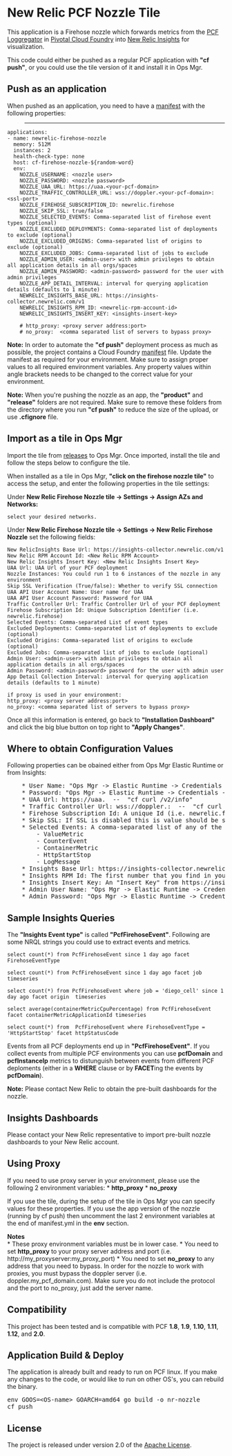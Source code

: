 # **New Relic PCF Nozzle Tile**

This application is a Firehose nozzle which forwards metrics from the [PCF Loggregator][a] in [Pivotal Cloud Foundry][b] into [New Relic Insights][c] for visualization.

This code could either be pushed as a regular PCF application with **"cf push"**, or you could use the tile version of it and install it in Ops Mgr.



## **Push as an application**

When pushed as an application, you need to have a [manifest][d] with the following properties:

>	---
	applications:
	- name: newrelic-firehose-nozzle
	  memory: 512M
	  instances: 2
	  health-check-type: none
	  host: cf-firehose-nozzle-${random-word}
	  env:
	    NOZZLE_USERNAME: <nozzle user>
	    NOZZLE_PASSWORD: <nozzle password>
	    NOZZLE_UAA_URL: https://uaa.<your-pcf-domain>
	    NOZZLE_TRAFFIC_CONTROLLER_URL: wss://doppler.<your-pcf-domain>:<ssl-port>
	    NOZZLE_FIREHOSE_SUBSCRIPTION_ID: newrelic.firehose
	    NOZZLE_SKIP_SSL: true/false
	    NOZZLE_SELECTED_EVENTS: Comma-separated list of firehose event types (optional)
        NOZZLE_EXCLUDED_DEPLOYMENTS: Comma-separated list of deployments to exclude (optional)
        NOZZLE_EXCLUDED_ORIGINS: Comma-separated list of origins to exclude (optional)
        NOZZLE_EXCLUDED_JOBS: Comma-separated list of jobs to exclude
        NOZZLE_ADMIN_USER: <admin-user> with admin privileges to obtain all application details in all orgs/spaces
        NOZZLE_ADMIN_PASSWORD: <admin-password> password for the user with admin privileges
        NOZZLE_APP_DETAIL_INTERVAL: interval for querying application details (defaults to 1 minute)
	    NEWRELIC_INSIGHTS_BASE_URL: https://insights-collector.newrelic.com/v1
	    NEWRELIC_INSIGHTS_RPM_ID: <newrelic-rpm-account-id>
	    NEWRELIC_INSIGHTS_INSERT_KEY: <insights-insert-key>

        # http_proxy: <proxy server address:port>
        # no_proxy:  <comma separated list of servers to bypass proxy>


**Note:**	In order to automate the **"cf push"** deployment process as much as possible, the project contains a Cloud Foundry [manifest][d] file. Update the manifest as required for your environment. Make sure to assign proper values to all required environment variables. Any property values within angle brackets needs to be changed to the correct value for your environment.

**Note:**	When you're pushing the nozzle as an app, the **"product"** and **"release"** folders are not required. Make sure to remove these folders from the directory where you run **"cf push"** to reduce the size of the upload, or use **.cfignore** file.



## **Import as a tile in Ops Mgr**

Import the tile from [releases][f] to Ops Mgr. Once imported, install the tile and follow the steps below to configure the tile.

When installed as a tile in Ops Mgr, **"click on the firehose nozzle tile"** to access the setup, and enter the following properties in the tile settings:

Under **New Relic Firehose Nozzle tile -> Settings -> Assign AZs and Networks:**

    select your desired networks.

Under **New Relic Firehose Nozzle tile -> Settings -> New Relic Firehose Nozzle** set the following fields:

    New RelicInsights Base Url: https://insights-collector.newrelic.com/v1
    New Relic RPM Account Id: <New Relic RPM Account>
    New Relic Insights Insert Key: <New Relic Insights Insert Key>
    UAA Url: UAA Url of your PCF deployment
    Nozzle Instances: You could run 1 to 6 instances of the nozzle in any environment
    Skip SSL Verification (True/false): Whether to verify SSL connection
    UAA API User Account Name: User name for UAA
    UAA API User Account Password: Password for UAA
    Traffic Controller Url: Traffic Controller Url of your PCF deployment
    Firehose Subscription Id: Unique Subscription Identifier (i.e. newrelic.firehose)
    Selected Events: Comma-separated List of event types
    Excluded Deployments: Comma-separated list of deployments to exclude (optional)
    Excluded Origins: Comma-separated list of origins to exclude (optional)
    Excluded Jobs: Comma-separated list of jobs to exclude (optional)
    Admin User: <admin-user> with admin privileges to obtain all application details in all orgs/spaces
    Admin Password: <admin-password> password for the user with admin user
    App Detail Collection Interval: interval for querying application details (defaults to 1 minute)

    if proxy is used in your environment:
    http_proxy: <proxy server address:port>
    no_proxy: <comma separated list of servers to bypass proxy>


Once all this information is entered, go back to **"Installation Dashboard"** and click the big blue button on top right to **"Apply Changes"**.



## **Where to obtain Configuration Values**

Following properties can be obained either from Ops Mgr Elastic Runtime or from Insights:
<pre>
    * User Name: "Ops Mgr -> Elastic Runtime -> Credentials -> Job -> UAA -> Opentsdb Nozzle Credentials -> Link to Credential -> identity"
    * Password: "Ops Mgr -> Elastic Runtime -> Credentials -> Job -> UAA -> Opentsdb Nozzle Credentials -> Link to Credential -> password"
    * UAA Url: https://uaa.<your-pcf-domain>  --  "cf curl /v2/info"
    * Traffic Controller Url: wss://doppler.<pcf-domain>:<ssl-port>  --  "cf curl /v2/info"
    * Firehose Subscription Id: A unique Id (i.e. newrelic.firehose)
    * Skip SSL: If SSL is disabled this is value should be set to "true"
    * Selected Events: A comma-separated list of any of the following firehose event types:
    	- ValueMetric
    	- CounterEvent
    	- ContainerMetric
    	- HttpStartStop
    	- LogMessage
    * Insights Base Url: https://insights-collector.newrelic.com/<API-Version> (API version is currently v1)
    * Insights RPM Id: The first number that you find in your RPM Url (i.e. https://insights.newrelic.com/accounts/<rpm-id>/...)
    * Insights Insert Key: An "Insert Key" from https://insights.newrelic.com/accounts/<rpm-id>/manage/api_keys. In the UI you can go to "New Relic Insights -> Manage Data -> Api Keys" to create an "Insert Key" if one does not exist already, or if you'd like to create a fresh insert key specifically for this purpose.
    * Admin User Name: "Ops Mgr -> Elastic Runtime -> Credentials -> Job -> UAA -> Admin Credentials -> Link to Credential -> identity"
    * Admin Password: "Ops Mgr -> Elastic Runtime -> Credentials -> Job -> UAA -> Admin Credentials -> Link to Credential -> password"
</pre>



## **Sample Insights Queries**

The **"Insights Event type"** is called **"PcfFirehoseEvent"**. Following are some NRQL strings you could use to extract events and metrics.

```
select count(*) from PcfFirehoseEvent since 1 day ago facet FirehoseEventType

select count(*) from PcfFirehoseEvent since 1 day ago facet job timeseries

select count(*) from PcfFirehoseEvent where job = 'diego_cell' since 1 day ago facet origin  timeseries

select average(containerMetricCpuPercentage) from PcfFirehoseEvent facet containerMetricApplicationId timeseries

select count(*) from  PcfFirehoseEvent where FirehoseEventType = 'HttpStartStop' facet httpStatusCode
```

Events from all PCF deployments end up in **"PcfFirehoseEvent"**. If you collect events from multiple PCF environments you can use **pcfDomain** and **pcfInstanceIp** metrics to distunguish between events from different PCF deploments (either in a **WHERE** clause or by **FACET**ing the events by **pcfDomain**).

**Note:**	Please contact New Relic to obtain the pre-built dashboards for the nozzle.


## **Insights Dashboards**

Please contact your New Relic representative to import pre-built nozzle dashboards to your New Relic account.


## **Using Proxy**

If you need to use proxy server in your environment, please use the following 2 environment variables:
    * **http_proxy**
    * **no_proxy**

If you use the tile, during the setup of the tile in Ops Mgr you can specify values for these properties. If you use the app version of the nozzle (running by cf push) then uncomment the last 2 environment variables at the end of manifest.yml in the **env** section.

**Notes**   
    * These proxy environment variables must be in lower case.
    * You need to set **http_proxy** to your proxy server address and port (i.e. http://my_proxyserver:my_proxy_port)
    * You need to set **no_proxy** to any address that you need to bypass. In order for the nozzle to work with proxies, you must bypass the doppler server (i.e. doppler.my_pcf_domain.com). Make sure you do not include the protocol and the port to no_proxy, just add the server name.


## **Compatibility**

This project has been tested and is compatible with PCF **1.8**, **1.9**, **1.10**, **1.11**, **1.12**, and **2.0**.



## **Application Build & Deploy**

The application is already built and ready to run on PCF linux. If you make any changes to the code, or would like to run on other OS's, you can rebuild the binary.

<pre>
env GOOS=&lt;OS-name&gt; GOARCH=amd64 go build -o nr-nozzle
cf push
</pre>



## **License**

The project is released under version 2.0 of the [Apache License][e].






[a]: https://docs.cloudfoundry.org/loggregator/architecture.html
[b]: https://pivotal.io/platform
[c]: http://newrelic.com/insights
[d]: manifest.yml
[e]: http://www.apache.org/licenses/LICENSE-2.0
[f]: https://github.com/newrelic/newrelic-pcf-nozzle-tile/releases
